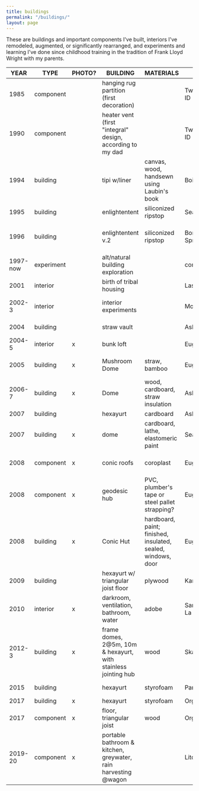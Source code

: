 ```yaml
---
title: buildings
permalink: "/buildings/"
layout: page
---
```


These are buildings and important components I've built, interiors I've remodeled, augmented, or significantly rearranged, and experiments and learning I've done since childhood training in the tradition of Frank Lloyd Wright with my parents.

|YEAR|TYPE|PHOTO?|BUILDING|MATERIALS|CITY|LOCATION|PEOPLE|
| --- | --- | --- | --- | --- | --- | --- | --- |
|1985|component||hanging rug partition (first decoration)||Twin Falls, ID|Maple Street|John, LouAnn, Paul|
|1990|component||heater vent (first "integral" design, according to my dad||Twin Falls, ID|Maple Street|John, Jennifer|
|1994|building||tipi w/liner|canvas, wood, handsewn using Laubin's book|Boise||Mir S, Christopher F, Sevita,|
|1995|building||enlightentent|siliconized ripstop|Seattle|||
|1996|building||enlightentent v.2|siliconized ripstop|Borrego Springs, CA||Jack Stephenson of Warmlite Gear|
|1997-now|experiment||alt/natural building exploration||communities|worldwide|John Cruikshank RIP|
|2001|interior||birth of tribal housing||Las Vegas|The Space|Micha Grainger|
|2002-3|interior||interior experiments||Montreal|Caroline's, St Denis|Frederic Patenaude, Caroline|
|2004|building||straw vault||Ashland||David Ward/ASET|
|2004-5|interior|x|bunk loft||Eugene|Gooble Dell|Adrian|
|2005|building|x|Mushroom Dome|straw, bamboo|Eugene|Maitreya EcoVillage|Rob Bolman, Finn|
|2006-7|building|x|Dome|wood, cardboard, straw insulation|Ashland||Crea Egan, Finn|
|2007|building||hexayurt|cardboard |Ashland||Christine|
|2007|building|x|dome|cardboard, lathe, elastomeric paint|Seattle|U District|Brian S|
|2008|component|x|conic roofs|coroplast |Eugene|Maitreya Dome Village|Finn, Melanie Rios|
|2008|component|x|geodesic hub|PVC, plumber's tape or steel pallet strapping?|Eugene|Maitreya|Finn, replicated by Backyard Domes|
|2008|building|x|Conic Hut|hardboard, paint; finished, insulated, sealed, windows, door|Eugene|Maitreya, Erik's,____|Finn, Erik, Lyssa, Jamie, John|
|2009|building||hexayurt w/ triangular joist floor|plywood |Kansas City|Troost|Daniel, Les|
|2010|interior|x|darkroom, ventilation, bathroom, water|adobe|San Marcos La Laguna|Guatemala|Niels, Sandro, Tom|
|2012-3|building|x|frame domes, 2@5m, 10m & hexayurt, with stainless jointing hub|wood|Skattungbyn|Sweden|Johan Jarlind, John and ,|
|2015|building||hexayurt|styrofoam|Paris|France|M Richter, V Bouchard|
|2017|building|x|hexayurt|styrofoam|Orgiva|Spain|TomTom|
|2017|component|x|floor, triangular joist|wood|Orgiva|Spain|TomTom|
|2019-20|component|x|portable bathroom & kitchen, greywater, rain harvesting @wagon||Litosice|Czech Repubic|Pavel, Cestrs, Jaroslav & Jana|
